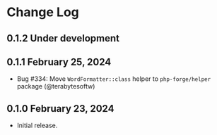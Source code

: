 # Change Log

## 0.1.2 Under development

## 0.1.1 February 25, 2024

- Bug #334: Move `WordFormatter::class` helper to `php-forge/helper` package (@terabytesoftw)

## 0.1.0 February 23, 2024

- Initial release.
